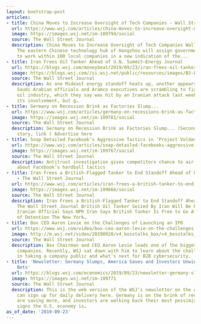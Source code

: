 ```yaml
---
layout: bootstrap-post
articles:
- title: China Moves to Increase Oversight of Tech Companies - Wall Street Journal
  url: https://www.wsj.com/articles/china-moves-to-increase-oversight-of-tech-companies-11569245532
  image: https://images.wsj.net/im-109794/social
  source: The Wall Street Journal
  description: China Moves to Increase Oversight of Tech Companies Wall Street Journal
    The eastern Chinese technology hub of Hangzhou will assign government representatives
    to work within 100 local companies in a new indication of the...
- title: Iran Frees Oil Tanker Ahead of U.N. Summit—Energy Journal
  url: https://blogs.wsj.com/moneybeat/2019/09/23/iran-frees-oil-tanker-ahead-of-u-n-summit-energy-journal/
  image: https://blogs.wsj.com//si.wsj.net/public/resources/images/B3-FA925_Stena_P_20190923085113.jpg
  source: The Wall Street Journal
  description: As one Mideast energy standoff heats up, another appears to be easing.
    Saudi Arabian officials and Aramco executives are scrambling to fix their hobbled
    oil industry, which they say was hit by an Iranian attack last weekend. Iran denies
    its involvement, but g…
- title: Germany on Recession Brink as Factories Slump...
  url: https://www.wsj.com/articles/germany-on-recessions-brink-as-factories-slump-11569226939
  image: https://images.wsj.net/im-109781/social
  source: The Wall Street Journal
  description: Germany on Recession Brink as Factories Slump... (Second column, 13th
    story, link ) Advertise here
- title: Snap Detailed Facebook’s Aggressive Tactics in ‘Project Voldemort’ Dossier
  url: https://www.wsj.com/articles/snap-detailed-facebooks-aggressive-tactics-in-project-voldemort-dossier-11569236404
  image: https://images.wsj.net/im-109767/social
  source: The Wall Street Journal
  description: Antitrust investigation gives competitors chance to air complaints
    about Facebook’s hardball tactics
- title: Iran Frees a British-Flagged Tanker to End Standoff Ahead of U.N. Summit
    - The Wall Street Journal
  url: https://www.wsj.com/articles/iran-frees-a-british-tanker-to-end-standoff-ahead-of-u-n-summit-11569232269
  image: https://images.wsj.net/im-109666/social
  source: The Wall Street Journal
  description: Iran Frees a British-Flagged Tanker to End Standoff Ahead of U.N. Summit
    The Wall Street Journal British Oil Tanker Seized By Iran Will Be Released Soon,
    Iranian Official Says NPR Iran Says British Tanker Is Free to Go After 2 Months
    of Detention The New York…
- title: Box CEO Aaron Levie on the Challenges of Launching an IPO
  url: https://www.wsj.com/video/box-ceo-aaron-levie-on-the-challenges-of-launching-an-ipo/EED5FBF1-FC08-4CE6-AF9E-CE60D5CFC080.html
  image: http://m.wsj.net/video/20190920/v4_bosstalks_box/v4_bosstalks_box_1280x720.jpg
  source: The Wall Street Journal
  description: Box Chairman and CEO Aaron Levie leads one of the biggest cloud-storage
    companies. Recently, WSJ sat down with him to learn about the challenges involved
    in taking a company public and what’s next for B2B cybersecurity.
- title: 'Newsletter: Germany Slumps, America Saves and Investors Unwind Recession
    Bets'
  url: https://blogs.wsj.com/economics/2019/09/23/newsletter-germany-slumps-america-saves-and-investors-unwind-recession-bets/
  image: https://images.wsj.net/im-109771
  source: The Wall Street Journal
  description: This is the web version of the WSJ’s newsletter on the economy. You
    can sign up for daily delivery here. Germany is on the brink of recession, Americans
    are saving more, and investors are walking back their most pessimistic bets amid
    signs the U.S. economy is…
as_of_date: '2019-09-23'
---
```


